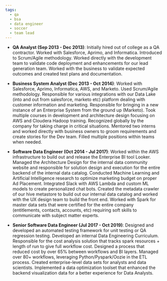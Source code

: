 ```yaml
---
tags:
  - qa
  - bsa
  - data engineer
  - soccer
  - team lead
---
```


- **QA Analyst (Sep 2013 - Dec 2013)**: Initially hired out of college as a QA contractor. Worked with Salesforce, Aprimo, and Informatica. Introduced to Scrum/Agile methodology. Worked directly with the development team to validate code deployment and enhancements for our lead generation team. Worked with the business to validate expected outcomes and created test plans and documentation.

- **Business System Analyst (Dec 2013 - Oct 2014)**: Worked with Salesforce, Aprimo, Informatica, AWS, and Marketo. Used Scrum/Agile methodology. Responsible for various integrations with our Data Lake (into and out from salesforce, marketo etc) platform dealing with customer information and marketing. Responsible for bringing in a new instance of an Enterprise System from the ground up (Marketo). Took multiple courses in development and architecture design focusing on AWS and Cloudera Hadoop training. Recognized globally by the company for taking charge in critical situations. Mentored two interns and worked directly with business owners to groom requirements and create stories for the Dev team. Filled multiple positions within teams when needed.

- **Software Data Engineer (Oct 2014 - Jul 2017)**: Worked within the AWS infrastructure to build out and release the Enterprise BI tool Looker. Managed the Architecture Design for the internal data community website and responsible for solution design and execution for the entire backend of the internal data catalog. Conducted Machine Learning and Artificial Intelligence research to optimize marketing budget on proper Ad Placement. Integrated Slack with AWS Lambda and custom ML models to create personalized chat bots. Created the metadata crawler of our hive metastore to build out our internal data catalog and worked with the UX design team to build the front end.  Worked with Spark for master data sets that were certified for the entire company (entitlements, contacts, accounts, etc) requiring soft skills to communicate with subject matter experts.

- **Senior Software Data Engineer (Jul 2017 - Oct 2019)**: Designed and developed an automated testing framework for unit testing or QA regression testing. Developed an internal Data Engineering Curriculum. Responsible for the cost analysis solution that tracks spark resources + length of run to give full workflow cost. Designed a process that reduced cost by over 65% between workflows and BI layers. Managed over 80+ workflows, leveraging Python/Pyspark/Oozie in the ETL process. Created enterprise-level data sets for analysts and data scientists. Implemented a data optimization toolset that enhanced the backend visualization data for a better experience for Data Analysts.